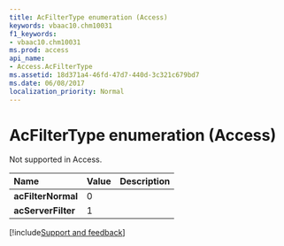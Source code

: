 ```yaml
---
title: AcFilterType enumeration (Access)
keywords: vbaac10.chm10031
f1_keywords:
- vbaac10.chm10031
ms.prod: access
api_name:
- Access.AcFilterType
ms.assetid: 18d371a4-46fd-47d7-440d-3c321c679bd7
ms.date: 06/08/2017
localization_priority: Normal
---
```



# AcFilterType enumeration (Access)

Not supported in Access.



|Name|Value|Description|
|:-----|:-----|:-----|
|**acFilterNormal**|0||
|**acServerFilter**|1||

[!include[Support and feedback](~/includes/feedback-boilerplate.md)]